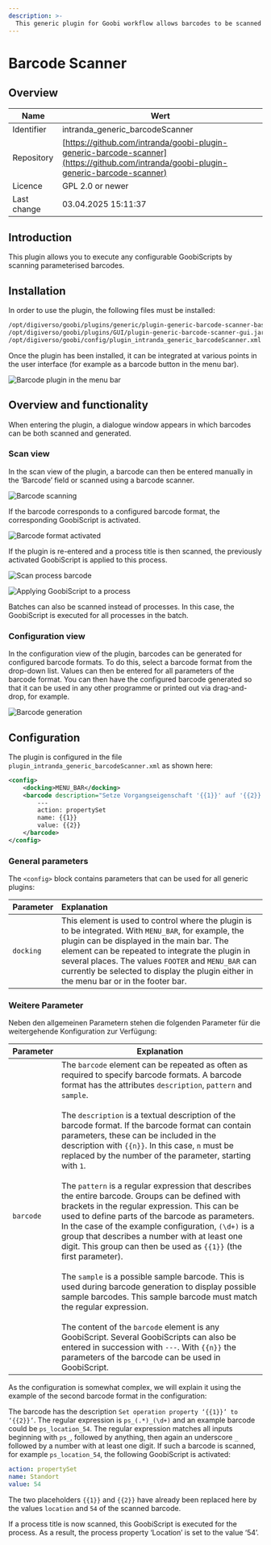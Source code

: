 ```yaml
---
description: >-
  This generic plugin for Goobi workflow allows barcodes to be scanned and configurable GoobiScripts to be executed.
---
```


# Barcode Scanner

## Overview

Name                     | Wert
-------------------------|-----------
Identifier               | intranda_generic_barcodeScanner
Repository               | [https://github.com/intranda/goobi-plugin-generic-barcode-scanner](https://github.com/intranda/goobi-plugin-generic-barcode-scanner)
Licence              | GPL 2.0 or newer 
Last change    | 03.04.2025 15:11:37


## Introduction
This plugin allows you to execute any configurable GoobiScripts by scanning parameterised barcodes. 


## Installation
In order to use the plugin, the following files must be installed:

```bash
/opt/digiverso/goobi/plugins/generic/plugin-generic-barcode-scanner-base.jar
/opt/digiverso/goobi/plugins/GUI/plugin-generic-barcode-scanner-gui.jar
/opt/digiverso/goobi/config/plugin_intranda_generic_barcodeScanner.xml
```

Once the plugin has been installed, it can be integrated at various points in the user interface (for example as a barcode button in the menu bar).

![Barcode plugin in the menu bar](images/goobi-plugin-generic-barcode-scanner_screen_01_en.png)


## Overview and functionality
When entering the plugin, a dialogue window appears in which barcodes can be both scanned and generated.

### Scan view
In the scan view of the plugin, a barcode can then be entered manually in the ‘Barcode’ field or scanned using a barcode scanner.

![Barcode scanning](images/goobi-plugin-generic-barcode-scanner_screen_02_en.png)

If the barcode corresponds to a configured barcode format, the corresponding GoobiScript is activated.

![Barcode format activated](images/goobi-plugin-generic-barcode-scanner_screen_03_en.png)

If the plugin is re-entered and a process title is then scanned, the previously activated GoobiScript is applied to this process.

![Scan process barcode](images/goobi-plugin-generic-barcode-scanner_screen_04_en.png)

![Applying GoobiScript to a process](images/goobi-plugin-generic-barcode-scanner_screen_05_en.png)

Batches can also be scanned instead of processes. In this case, the GoobiScript is executed for all processes in the batch.

### Configuration view
In the configuration view of the plugin, barcodes can be generated for configured barcode formats. To do this, select a barcode format
from the drop-down list. Values can then be entered for all parameters of the barcode format. You can then have the configured barcode generated so that it can be used in any other programme or printed out via drag-and-drop, for example.

![Barcode generation](images/goobi-plugin-generic-barcode-scanner_screen_06_en.png)


## Configuration
The plugin is configured in the file `plugin_intranda_generic_barcodeScanner.xml` as shown here:

```xml
<config>
    <docking>MENU_BAR</docking>
    <barcode description="Setze Vorgangseigenschaft '{{1}}' auf '{{2}}'" pattern="ps_(.*)_(\d+)" sample="ps_Standort_54">
        ---
        action: propertySet
        name: {{1}}
        value: {{2}}
	</barcode>
</config>
```

### General parameters 
The `<config>` block contains parameters that can be used for all generic plugins: 

| Parameter | Explanation | 
| :-------- | :---------- | 
| `docking` | This element is used to control where the plugin is to be integrated. With `MENU_BAR`, for example, the plugin can be displayed in the main bar. The element can be repeated to integrate the plugin in several places. The values `FOOTER` and `MENU_BAR` can currently be selected to display the plugin either in the menu bar or in the footer bar. | 


### Weitere Parameter 
Neben den allgemeinen Parametern stehen die folgenden Parameter für die weitergehende Konfiguration zur Verfügung: 


Parameter               | Explanation
------------------------|------------------------------------
`barcode`               | The `barcode` element can be repeated as often as required to specify barcode formats. A barcode format has the attributes `description`, `pattern` and `sample`. <br /><br />The `description` is a textual description of the barcode format. If the barcode format can contain parameters, these can be included in the description with `{{n}}`. In this case, `n` must be replaced by the number of the parameter, starting with `1`.<br /><br />The `pattern` is a regular expression that describes the entire barcode. Groups can be defined with brackets in the regular expression. This can be used to define parts of the barcode as parameters. In the case of the example configuration, `(\d+)` is a group that describes a number with at least one digit. This group can then be used as `{{1}}` (the first parameter).<br /><br />The `sample` is a possible sample barcode. This is used during barcode generation to display possible sample barcodes. This sample barcode must match the regular expression.<br /><br />The content of the `barcode` element is any GoobiScript. Several GoobiScripts can also be entered in succession with `---`. With `{{n}}` the parameters of the barcode can be used in GoobiScript.

As the configuration is somewhat complex, we will explain it using the example of the second barcode format in the configuration:

The barcode has the description `Set operation property ‘{{1}}’ to ‘{{2}}’`. The regular expression is `ps_(.*)_(\d+)` and an example barcode could be `ps_location_54`.
The regular expression matches all inputs beginning with `ps_`, followed by anything, then again an underscore `_` followed by a number with at least one digit.
If such a barcode is scanned, for example `ps_location_54`, the following GoobiScript is activated:
```yaml
action: propertySet
name: Standort
value: 54
```
The two placeholders `{{1}}` and `{{2}}` have already been replaced here by the values `location` and `54` of the scanned barcode.

If a process title is now scanned, this GoobiScript is executed for the process. As a result, the process property ‘Location’ is set to the value ‘54’.